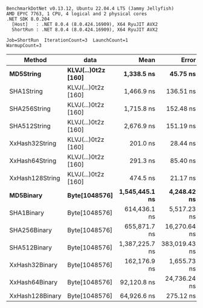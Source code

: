 ```

BenchmarkDotNet v0.13.12, Ubuntu 22.04.4 LTS (Jammy Jellyfish)
AMD EPYC 7763, 1 CPU, 4 logical and 2 physical cores
.NET SDK 8.0.204
  [Host]   : .NET 8.0.4 (8.0.424.16909), X64 RyuJIT AVX2
  ShortRun : .NET 8.0.4 (8.0.424.16909), X64 RyuJIT AVX2

Job=ShortRun  IterationCount=3  LaunchCount=1  
WarmupCount=3  

```
| Method          | data                | Mean           | Error         | StdDev       | Min            | Max            | Gen0   | Allocated |
|---------------- |-------------------- |---------------:|--------------:|-------------:|---------------:|---------------:|-------:|----------:|
| **MD5String**       | **KLVJ(...)0t2z [160]** |     **1,338.5 ns** |      **45.75 ns** |      **2.51 ns** |     **1,335.7 ns** |     **1,340.5 ns** | **0.0134** |    **1128 B** |
| SHA1String      | KLVJ(...)0t2z [160] |     1,466.9 ns |     136.51 ns |      7.48 ns |     1,460.9 ns |     1,475.3 ns | 0.0153 |    1416 B |
| SHA256String    | KLVJ(...)0t2z [160] |     1,715.8 ns |     152.48 ns |      8.36 ns |     1,708.9 ns |     1,725.1 ns | 0.0210 |    1856 B |
| SHA512String    | KLVJ(...)0t2z [160] |     2,676.9 ns |     151.19 ns |      8.29 ns |     2,667.9 ns |     2,684.2 ns | 0.0381 |    3240 B |
| XxHash32String  | KLVJ(...)0t2z [160] |       201.0 ns |      28.44 ns |      1.56 ns |       199.9 ns |       202.8 ns | 0.0069 |     584 B |
| XxHash64String  | KLVJ(...)0t2z [160] |       291.3 ns |      85.40 ns |      4.68 ns |       288.6 ns |       296.7 ns | 0.0086 |     728 B |
| XxHash128String | KLVJ(...)0t2z [160] |       474.5 ns |      21.17 ns |      1.16 ns |       473.6 ns |       475.8 ns | 0.0134 |    1128 B |
| **MD5Binary**       | **Byte[1048576]**       | **1,545,445.1 ns** |   **4,248.42 ns** |    **232.87 ns** | **1,545,194.1 ns** | **1,545,654.1 ns** |      **-** |      **41 B** |
| SHA1Binary      | Byte[1048576]       |   614,436.1 ns |   5,517.23 ns |    302.42 ns |   614,116.7 ns |   614,718.0 ns |      - |      61 B |
| SHA256Binary    | Byte[1048576]       |   655,871.7 ns |  16,270.64 ns |    891.85 ns |   654,982.1 ns |   656,765.8 ns |      - |      57 B |
| SHA512Binary    | Byte[1048576]       | 1,387,225.7 ns | 383,019.43 ns | 20,994.59 ns | 1,373,170.1 ns | 1,411,359.1 ns |      - |      89 B |
| XxHash32Binary  | Byte[1048576]       |   162,176.9 ns |   1,655.73 ns |     90.76 ns |   162,119.8 ns |   162,281.6 ns |      - |      32 B |
| XxHash64Binary  | Byte[1048576]       |    92,120.8 ns |  24,736.24 ns |  1,355.88 ns |    91,329.0 ns |    93,686.4 ns |      - |      32 B |
| XxHash128Binary | Byte[1048576]       |    64,926.6 ns |     275.12 ns |     15.08 ns |    64,910.6 ns |    64,940.5 ns |      - |      40 B |
